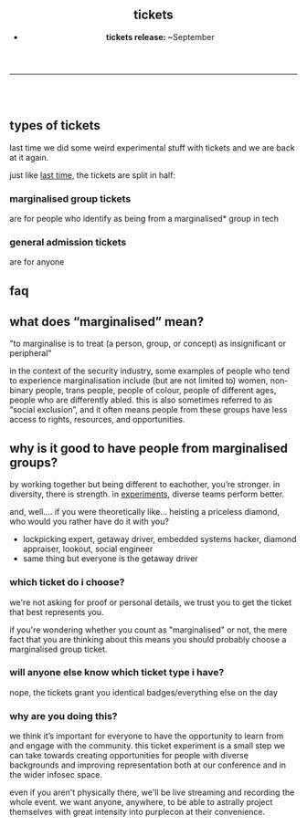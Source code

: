 ---
---


<section class="mid">
 <header>
    <div id="align">
      <p-books></p-books>
    </div>
    <div class="heading">
      <h1>tickets</h1>
      <ul class="no-dots">
        <li><strong>tickets release: </strong>~September </li>
      </ul>
    </div>
  </header>
</section>

----------------------------------------
<br>
<br>

<section>
      <p-books></p-books>
</section>


## types of tickets 
last time we did some weird experimental stuff with tickets and we are back at it again. 

just like [last time](https://2019.purplecon.nz/tickets/), the tickets are split in half:

### marginalised group tickets 

are for people who identify as being from a marginalised* group in tech 

### general admission tickets 

are for anyone


<section>
      <p-books></p-books>
</section>

## faq


## what does “marginalised” mean?
"to marginalise is to treat (a person, group, or concept) as insignificant or peripheral"

in the context of the security industry, some examples of people who tend to experience marginalisation include (but are not limited to) women, non-binary people, trans people, people of colour, people of different ages, people who are differently abled. this is also sometimes referred to as “social exclusion”, and it often means people from these groups have less access to rights, resources, and opportunities.

## why is it good to have people from marginalised groups?
by working together but being different to eachother, you’re stronger. in diversity, there is strength. in [experiments](https://scholar.google.com/scholar?q=diverse+teams), diverse teams perform better.

and, well.... if you were theoretically like... heisting a priceless diamond, who would you rather have do it with you?

* lockpicking expert, getaway driver, embedded systems hacker, diamond appraiser, lookout, social engineer
* same thing but everyone is the getaway driver

### which ticket do i choose?
we're not asking for proof or personal details, we trust you to get the ticket that best represents you.

if you're wondering whether you count as "marginalised" or not, the mere fact that you are thinking about this means you should probably choose a marginalised group ticket.

### will anyone else know which ticket type i have?
nope, the tickets grant you identical badges/everything else on the day

### why are you doing this?
we think it’s important for everyone to have the opportunity to learn from and engage with the community. this ticket experiment is a small step we can take towards creating opportunities for people with diverse backgrounds and improving representation both at our conference and in the wider infosec space. 

even if you aren't physically there, we'll be live streaming and recording the whole event. we want anyone, anywhere, to be able to astrally project themselves with great intensity into purplecon at their convenience.


